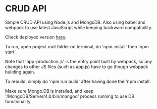 <h1>CRUD API</h1>

<p>Simple CRUD API using Node.js and MongoDB. Also using babel and webpack to use latest JavaScript while keeping backward compatibility.</p>

<p>Check deployed version <a href="https://ricardo-crud-api.herokuapp.com/">here</a>.</p>

<p>To run, open project root folder on terminal, do 'npm install' then 'npm start'.</p>

<p>Note that 'app-production.js' is the entry point built by webpack, so any changes to other JS files (such as app.js) have to go though webpack building again.</p>

<p>To rebuild, simply do 'npm run build' after having done the 'npm install'.</p>

<p>Make sure Mongo.DB is installed, and keep '/MongoDB/Server/4.0/bin/mongod' process running to use DB functionality.</p>
